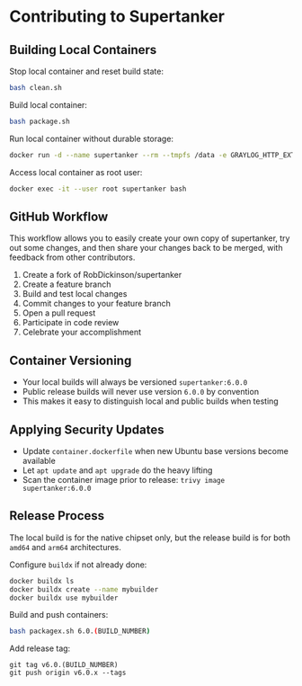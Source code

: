 # Contributing to Supertanker

## Building Local Containers

Stop local container and reset build state:
```bash
bash clean.sh
```

Build local container:
```bash
bash package.sh
```

Run local container without durable storage:
```bash
docker run -d --name supertanker --rm --tmpfs /data -e GRAYLOG_HTTP_EXTERNAL_URI="http://localhost:9000/" -e GRAYLOG_PASSWORD_SECRET="somepasswordpepper" -e GRAYLOG_ROOT_PASSWORD_SHA2="8c6976e5b5410415bde908bd4dee15dfb167a9c873fc4bb8a81f6f2ab448a918" -p 5044:5044/tcp -p 5140:5140/tcp -p 5140:5140/udp -p 9000:9000/tcp -p 12201:12201/tcp -p 12201:12201/udp -p 13301:13301/tcp -p 13302:13302/tcp supertanker:6.0.0
```

Access local container as root user:
```bash
docker exec -it --user root supertanker bash
```

## GitHub Workflow

This workflow allows you to easily create your own copy of supertanker, try out some changes, and then share your changes back to be merged, with feedback from other contributors.

1. Create a fork of RobDickinson/supertanker
2. Create a feature branch
3. Build and test local changes
4. Commit changes to your feature branch
5. Open a pull request
6. Participate in code review
7. Celebrate your accomplishment

## Container Versioning

* Your local builds will always be versioned `supertanker:6.0.0`
* Public release builds will never use version `6.0.0` by convention
* This makes it easy to distinguish local and public builds when testing

## Applying Security Updates

* Update `container.dockerfile` when new Ubuntu base versions become available
* Let `apt update` and `apt upgrade` do the heavy lifting
* Scan the container image prior to release: `trivy image supertanker:6.0.0`

## Release Process

The local build is for the native chipset only, but the release build is for both `amd64` and `arm64` architectures.

Configure `buildx` if not already done:

```bash
docker buildx ls
docker buildx create --name mybuilder
docker buildx use mybuilder
```

Build and push containers:

```bash
bash packagex.sh 6.0.(BUILD_NUMBER)
```

Add release tag:

```
git tag v6.0.(BUILD_NUMBER)
git push origin v6.0.x --tags
```
